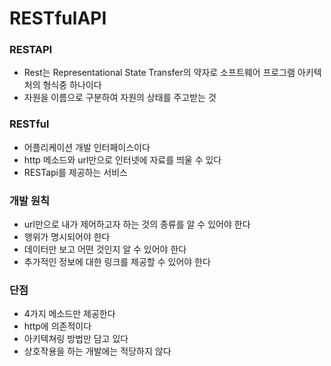 # RESTfulAPI

### RESTAPI
+ Rest는 Representational State Transfer의 약자로 소프트웨어 프로그램 아키텍처의 형식중 하나이다
+ 자원을 이름으로 구분하여 자원의 상태를 주고받는 것

### RESTful
+ 어플리케이션 개발 인터페이스이다
+ http 메소드와 url만으로 인터넷에 자료를 띄울 수 있다
+ RESTapi를 제공하는 서비스

### 개발 원칙
+ url만으로 내가 제어하고자 하는 것의 종류를 알 수 있어야 한다
+ 행위가 명시되어야 한다
+ 데이터만 보고 어떤 것인지 알 수 있어야 한다
+ 추가적인 정보에 대한 링크를 제공할 수 있어야 한다

### 단점
+ 4가지 메소드만 제공한다
+ http에 의존적이다
+ 아키텍쳐링 방법만 담고 있다
+ 상호작용을 하는 개발에는 적당하지 않다
